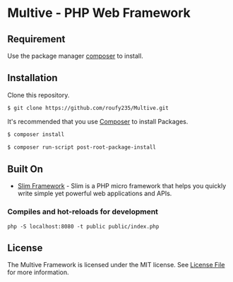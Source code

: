 # Multive - PHP Web Framework

## Requirement
Use the package manager [composer](https://getcomposer.org/) to install.

## Installation

Clone this repository.

```bash
$ git clone https://github.com/roufy235/Multive.git
```

It's recommended that you use [Composer](https://getcomposer.org/) to install Packages.

```bash
$ composer install
```

```bash
$ composer run-script post-root-package-install
```

## Built On
* [Slim Framework](http://www.slimframework.com/) - Slim is a PHP micro framework that helps you quickly write simple yet powerful web applications and APIs.


### Compiles and hot-reloads for development
```
php -S localhost:8080 -t public public/index.php
```

## License

The Multive Framework is licensed under the MIT license. See [License File](LICENSE) for more information.

